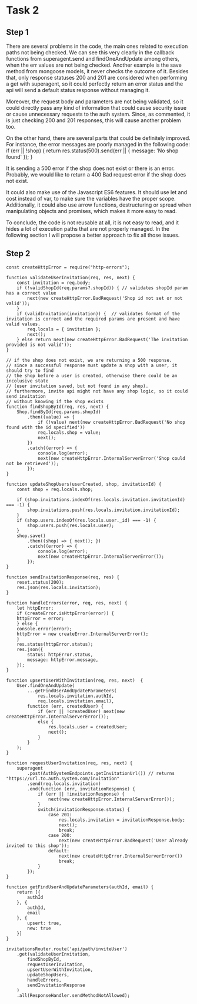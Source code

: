 # Task 2

## Step 1

There are several problems in the code, the main ones related to execution paths not being checked. We can see this very clearly 
in the callback functions from superagent.send and findOneAndUpdate among others, when the err values are not being checked.
Another example is the save method from mongoose models, it never checks the outcome of it. Besides that, only response statuses 200 and 201 are considered 
when performing a get with superagent, so it could perfectly return an error status and the api will send a default status response without managing it.

Moreover, the request body and parameters are not being validated, so it could directly pass any kind of information that could cause security issue or cause
unnecessary requests to the auth system. Since, as commented, it is just checking 200 and 201 responses, this will cause another problem too.

On the other hand, there are several parts that could be definitely improved. For instance, the error messages are poorly managed in the following code:
    if (err || !shop) {
        return res.status(500).send(err || { message: 'No shop found' });
    }

It is sending a 500 error if the shop does not exist or there is an error. Probably, we would like to return a 400 Bad request error if the shop does not exist.

It could also make use of the Javascript ES6 features. It should use let and cost instead of var, to make sure the variables have the proper scope. Additionally, it could also use arrow functions, destructuring or spread when manipulating objects and promises, which makes it more easy to read.

To conclude, the code is not reusable at all, it is not easy to read, and it hides a lot of execution paths that are not properly managed. In the following section I
will propose a better approach to fix all those issues.

## Step 2


    const createHttpError = require("http-errors");

    function validateUserInvitation(req, res, next) {
        const invitation = req.body;
        if (!validShopId(req.params?.shopId)) { // validates shopId param has a correct value
            next(new createHttpError.BadRequest('Shop id not set or not valid'));
        }
        if (validInvitation(invitation)) {  // validates format of the invitation is correct and the required params are present and have valid values.
            req.locals = { invitation };
            next();
        } else return next(new createHttpError.BadRequest('The invitation provided is not valid'));
    }

    // if the shop does not exist, we are returning a 500 response.
    // since a successful response must update a shop with a user, it should try to find 
    // the shop before a user is created, otherwise there could be an incolusive state
    // (user invitation saved, but not found in any shop).
    // furthermore, invite api might not have any shop logic, so it could send invitation
    // without knowing if the shop exists
    function findShopById(req, res, next) {
        Shop.findById(req.params.shopId)
            .then((value) => {
                if (!value) next(new createHttpError.BadRequest('No shop found with the id specified'))
                req.locals.shop = value;
                next();
            })
            .catch((error) => {
                console.log(error);
                next(new createHttpError.InternalServerError('Shop could not be retrieved'));
            });
    }

    function updateShopUsers(userCreated, shop, invitationId) {
        const shop = req.locals.shop;

        if (shop.invitations.indexOf(res.locals.invitation.invitationId) === -1) {
            shop.invitations.push(res.locals.invitation.invitationId);
        }
        if (shop.users.indexOf(res.locals.user._id) === -1) {
            shop.users.push(res.locals.user);
        }
        shop.save()
            .then((shop) => { next(); })
            .catch((error) => {
                console.log(error);
                next(new createHttpError.InternalServerError());
            });
    }

    function sendInvitationResponse(req, res) {
        reset.status(200);
        res.json(res.locals.invitation);
    }

    function handleErrors(error, req, res, next) {
        let httpError;
        if (createError.isHttpError(error)) {
        httpError = error;
        } else {
        console.error(error);
        httpError = new createError.InternalServerError();
        }
        res.status(httpError.status);
        res.json({
            status: httpError.status,
            message: httpError.message,
        });
    }

    function upsertUserWithInvitation(req, res, next)  {
        User.findOneAndUpdate(
            ...getFindUserAndUpdateParameters(
                res.locals.invitation.authId,
                req.locals.invitation.email),
            function (err, createdUser) {
                if (err || !createdUser) next(new createHttpError.InternalServerError());
                else {
                    res.locals.user = createdUser;
                    next();
                }
            }
        );
    }

    function requestUserInvitation(req, res, next) {
        superagent
            .post(AuthSystemEndpoints.getInvitationUrl()) // returns "https://url.to.auth.system.com/invitation"
            .send(req.locals.invitation)
            .end(function (err, invitationResponse) {
                if (err || !invitationResponse) {
                    next(new createHttpError.InternalServerError());
                }
                switch(invitationResponse.status) {
                    case 201:
                        res.locals.invitation = invitationResponse.body;
                        next();
                        break;
                    case 200:
                        next(new createHttpError.BadRequest('User already invited to this shop'));
                    default:
                        next(new createHttpError.InternalServerError())
                        break;
                }
            });
    }

    function getFindUserAndUpdateParameters(authId, email) {
        return [{
            authId
        }, {
            authId,
            email
        }, {
            upsert: true,
            new: true
        }]
    }

    invitationsRouter.route('api/path/inviteUser')
        .get(validateUserInvitation,
            findShopById,
            requestUserInvitation,
            upsertUserWithInvitation,
            updateShopUsers,
            handleErrors,
            sendInvitationResponse
        )
        .all(ResponseHandler.sendMethodNotAllowed);